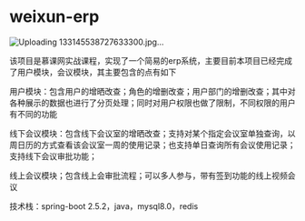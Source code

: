 # weixun-erp
![Uploading 133145538727633300.jpg…]()

该项目是慕课网实战课程，实现了一个简易的erp系统，主要目前本项目已经完成了用户模块，会议模块，其主要包含的点有如下

用户模块：包含用户的增晒改查；角色的增删改查；用户部门的增删改查；其中对各种展示的数据也进行了分页处理；同时对用户权限也做了限制，不同权限的用户有不同的功能

线下会议模块：包含线下会议室的增晒改查；支持对某个指定会议室单独查询，以周日历的方式查看该会议室一周的使用记录；也支持单日查询所有会议使用记录；支持线下会议审批功能；

线上会议模块；包含线上会审批流程；可以多人参与，带有签到功能的线上视频会议

技术栈：spring-boot 2.5.2，java，mysql8.0，redis
